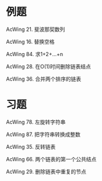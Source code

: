 # 例题
AcWing 21. 斐波那契数列

AcWing 16. 替换空格

AcWing 84. 求1+2+…+n

AcWing 28. 在O(1)时间删除链表结点

AcWing 36. 合并两个排序的链表

# 习题
AcWing 78. 左旋转字符串

AcWing 87. 把字符串转换成整数

AcWing 35. 反转链表

AcWing 66. 两个链表的第一个公共结点

AcWing 29. 删除链表中重复的节点
